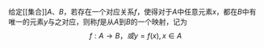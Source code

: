 给定[[集合]]$A$、$B$，若存在一个对应关系$f$，使得对于$A$中任意元素$x$，都在$B$中有唯一的元素$y$与之对应，则称$f$是从$A$到$B$的一个映射，记为
$$f:A\to B，或y=f(x),x\in A$$